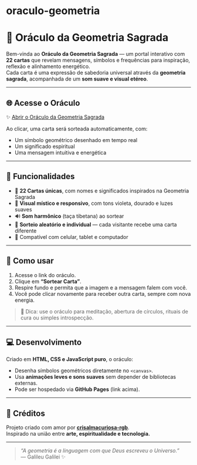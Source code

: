 # oraculo-geometria
# 🔮 Oráculo da Geometria Sagrada

Bem-vinda ao **Oráculo da Geometria Sagrada** — um portal interativo com **22 cartas** que revelam mensagens, símbolos e frequências para inspiração, reflexão e alinhamento energético.  
Cada carta é uma expressão de sabedoria universal através da **geometria sagrada**, acompanhada de um **som suave e visual etéreo**.

---

## 🌐 Acesse o Oráculo

✨ [Abrir o Oráculo da Geometria Sagrada](https://crisalmacuriosa-rgb.github.io/oraculo-geometria/)

Ao clicar, uma carta será sorteada automaticamente, com:
- Um símbolo geométrico desenhado em tempo real  
- Um significado espiritual  
- Uma mensagem intuitiva e energética  

---

## 💫 Funcionalidades

- 🎴 **22 Cartas únicas**, com nomes e significados inspirados na Geometria Sagrada  
- 🌌 **Visual místico e responsivo**, com tons violeta, dourado e luzes suaves  
- 🔊 **Som harmônico** (taça tibetana) ao sortear  
- 🔮 **Sorteio aleatório e individual** — cada visitante recebe uma carta diferente  
- 📱 Compatível com celular, tablet e computador  

---

## 🧭 Como usar

1. Acesse o link do oráculo.  
2. Clique em **“Sortear Carta”**.  
3. Respire fundo e permita que a imagem e a mensagem falem com você.  
4. Você pode clicar novamente para receber outra carta, sempre com nova energia.  

> 💖 Dica: use o oráculo para meditação, abertura de círculos, rituais de cura ou simples introspecção.

---

## 💻 Desenvolvimento

Criado em **HTML, CSS e JavaScript puro**, o oráculo:
- Desenha símbolos geométricos diretamente no `<canvas>`.
- Usa **animações leves e sons suaves** sem depender de bibliotecas externas.
- Pode ser hospedado via **GitHub Pages** (link acima).

---

## 🌟 Créditos

Projeto criado com amor por **[crisalmacuriosa-rgb](https://github.com/crisalmacuriosa-rgb)**.  
Inspirado na união entre **arte, espiritualidade e tecnologia.**

---

> _“A geometria é a linguagem com que Deus escreveu o Universo.”_  
> — Galileu Galilei ✨
